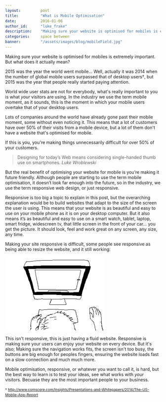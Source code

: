 ```yaml
---
layout: 		post
title:  		"What is Mobile Optimisation"
date:   		2016-01-06
author_id:      "luke_frake"
description:	"Making sure your website is optimised for mobiles is extremly important. But what does it mean?"
categories: 	space between
banner:			"/assets/images/blog/mobileField.jpg"
---
```


Making sure your website is optimised for mobiles is extremely important. But what does it actually mean?

2015 was the year the world went mobile&hellip; Well, actually it was 2014 when the number of global mobile users surpassed that of desktop users&#8224;, but 2015 was the year that people really started paying attention.

World wide user stats are not for everybody, what's really important to you is what _your_ visitors are using. In the industry we use the term mobile moment, as it sounds, this is the moment in which your mobile users overtake that of your desktop users.

Lots of companies around the world have already gone past their mobile moment, some without even noticing it. This means that a lot of customers have over 50% of their visits from a mobile device, but a lot of them don't have a website that's optimised for mobile.

If this is you, you're making things unnecessarily difficult for over 50% of your customers.

<blockquote>
	Designing for today’s Web means considering single-handed thumb use on smartphones.
	<cite>Luke Wroblewski</cite>
</blockquote>

But the real benefit of optimising your website for mobile is you’re making it future friendly. Although people are starting to use the term mobile optimisation, it doesn’t look far enough into the future, so in the industry, we use the term responsive web design, or just responsive.

Responsive is too big a topic to explain in this post, but the overarching explanation would be to build websites that adapt to the size of the screen the user is using. This means that your website is as beautiful and easy to use on your mobile phone as it is on your desktop computer. But it also means it’s as beautiful and easy to use on a smart watch, tablet, laptop, smart fridge, widescreen tv, that little screen in the front of your car&hellip; you get the picture. It should look, feel and work great on any screen, any size, any time.

Making your site responsive is difficult, some people see responsive as being able to resize the website, and it still working:

<img src="/assets/images/blog/responsive.gif" alt="Person resizing web browser" class="img img-vMargin">

This isn't responsive, this is just having a fluid website. Responsive is making sure your users can enjoy your website on every device. But it's also; Making sure the navigation works fits, the screen isn't too busy, the buttons are big enough for peoples fingers, ensuring the website loads fast on a slow connection and much much more.

Mobile optimisation, responsive, or whatever you want to call it, is hard, but the best way to learn is to test your ideas, see what works with _your_ visitors. Becuase they are the most important people to your business.

<small>&#8224; http://www.comscore.com/Insights/Presentations-and-Whitepapers/2014/The-US-Mobile-App-Report</small>